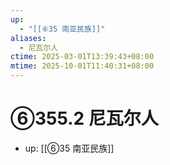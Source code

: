 ```yaml
---
up:
  - "[[⑥35 南亚民族]]"
aliases:
  - 尼瓦尔人
ctime: 2025-03-01T13:39:43+08:00
mtime: 2025-10-01T11:40:31+08:00
---
```


# ⑥355.2 尼瓦尔人

- up: [[⑥35 南亚民族]]
